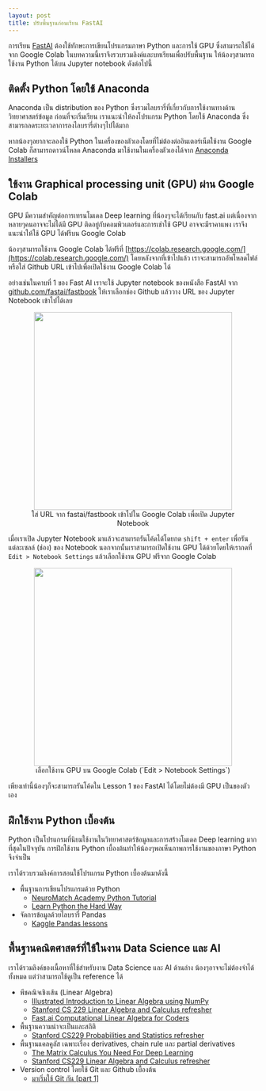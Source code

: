 ```yaml
---
layout: post
title: ปรับพื้นฐานก่อนเรียน FastAI
---
```


การเรียน [FastAI](https://course.fast.ai/) ต้องใช้ทักษะการเขียนโปรแกรมภาษา Python
และการใช้ GPU ซึ่งสามารถใช้ได้จาก Google Colab ในบทความนี้เราจึงรวบรวมลิงค์และบทเรียนเพื่อปรับพื้นฐาน
ให้น้องๆสามารถใช้งาน Python ได้บน Jupyter notebook ดังต่อไปนี้

## ติดตั้ง Python โดยใช้ Anaconda

Anaconda เป็น distribution ของ Python ซึ่งรวมไลบรารี่ที่เกี่ยวกับการใช้งานทางด้านวิทยาศาสตร์ข้อมูล
ก่อนที่จะเริ่มเรียน เราแนะนำให้ลงโปรแกรม Python โดยใช้
Anaconda ซึ่งสามารถลดระยะเวลาการลงไลบรารี่ต่างๆไปได้มาก

หากน้องๆอยากจะลองใช้ Python ในเครื่องของตัวเองโดยที่ไม่ต้องต่ออินเตอร์เน็ตใช้งาน Google Colab
ก็สามารถดาวน์โหลด Anaconda มาใช้งานในเครื่องตัวเองได้จาก [Anaconda Installers](https://www.anaconda.com/products/individual)

## ใช้งาน Graphical processing unit (GPU) ผ่าน Google Colab

GPU มีความสำคัญต่อการเทรนโมเดล Deep learning ที่น้องๆจะได้เรียนกับ fast.ai แต่เนื่องจากหลายๆคนอาจจะไม่ได้มี GPU
ติดอยู่กับคอมพิวเตอร์และการเช่าใช้ GPU อาจจะมีราคาแพง เราจึงแนะนำให้ใช้ GPU ได้ฟรีบน Google Colab

น้องๆสามารถใช้งาน Google Colab ได้ฟรีที่ [https://colab.research.google.com/](https://colab.research.google.com/)
โดยหลังจากที่เข้าไปแล้ว เราจะสามารถอัพโหลดไฟล์หรือใส่ Github URL เข้าไปเพื่อเปิดใช้งาน Google Colab ได้

อย่างเช่นในคาบที่ 1 ของ Fast AI เราจะใช้ Jupyter notebook ของหนังสือ FastAI จาก
[github.com/fastai/fastbook](https://github.com/fastai/fastbook/) ให้เราเลือกช่อง Github แล้ววาง URL
ของ Jupyter Notebook เข้าไปได้เลย

<figure align="center">
  <img src="{{ site.baseurl }}/images/colab-url.png" style="width: 400px;"/>
  <figcaption>ใส่ URL จาก fastai/fastbook เข้าไปใน Google Colab เพื่อเปิด Jupyter Notebook</figcaption>
</figure>

เมื่อเราเปิด Jupyter Notebook มาแล้วจะสามารถรันโค้ดได้โดยกด `shift + enter` เพื่อรันแต่ละเซลล์ (ช่อง) ของ Notebook
นอกจากนั้นเราสามารถเปิดใช้งาน GPU ได้ด้วยโดยให้เรากดที่ `Edit > Notebook Settings` แล้วเลือกใช้งาน GPU ฟรีจาก
Google Colab

<figure align="center">
  <img src="{{ site.baseurl }}/images/select-gpu.png" style="width: 400px;"/>
  <figcaption>เลือกใช้งาน GPU บน Google Colab (`Edit > Notebook Settings`)</figcaption>
</figure>

เพียงเท่านี้น้องๆก็จะสามารถรันโค้ดใน Lesson 1 ของ FastAI ได้โดยไม่ต้องมี GPU เป็นของตัวเอง

## ฝึกใช้งาน Python เบื้องต้น

Python เป็นโปรแกรมที่นิยมใช้งานในวิทยาศาสตร์ข้อมูลและการสร้างโมเดล Deep learning มากที่สุดในปัจจุบัน
การฝึกใช้งาน Python เบื้องต้นทำให้น้องๆพอเห็นภาพการใช้งานของภาษา Python จึงจำเป็น

เราได้รวบรวมลิงค์การสอนใช้โปรแกรม Python เบื้องต้นมาดังนี้

* พื้นฐานการเขียนโปรแกรมด้วย Python
  * [NeuroMatch Academy Python Tutorial](https://github.com/NeuromatchAcademy/course-content#python-for-nma-workshop)
  * [Learn Python the Hard Way](https://github.com/ubarredo/LearnPythonTheHardWay)
* จัดการข้อมูลด้วยไลบรารี่ Pandas
  * [Kaggle Pandas lessons](https://www.kaggle.com/learn/pandas)

## พื้นฐานคณิตศาสตร์ที่ใช้ในงาน Data Science และ AI

เราได้รวมลิงค์ของเนื้อหาที่ใช้สำหรับงาน Data Science และ AI ด้านล่าง
น้องๆอาจจะไม่ต้องจำได้ทั้งหมด แต่ว่าสามารถใช้ดูเป็น reference ได้

* พีชคณิจเชิงเส้น (Linear Algebra)
  * [Illustrated Introduction to Linear Algebra using NumPy](https://medium.com/@kaaanishk/illustrated-introduction-to-linear-algebra-using-numpy-11d503d244a1)
  * [Stanford CS 229 Linear Algebra and Calculus refresher](https://stanford.edu/~shervine/teaching/cs-229/refresher-algebra-calculus)
  * [Fast.ai Computational Linear Algebra for Coders](https://github.com/fastai/numerical-linear-algebra)
* พื้นฐานความน่าจะเป็นและสถิติ
  * [Stanford CS229 Probabilities and Statistics refresher](https://stanford.edu/~shervine/teaching/cs-229/refresher-probabilities-statistics)
* พื้นฐานแคลคูลัส เฉพาะเรื่อง derivatives, chain rule และ partial derivatives
  * [The Matrix Calculus You Need For Deep Learning](https://explained.ai/matrix-calculus/index.html)
  * [Stanford CS229 Linear Algebra and Calculus refresher](https://stanford.edu/~shervine/teaching/cs-229/refresher-algebra-calculus)
* Version control โดยใช้ Git และ Github เบื้องต้น
  * [มาเริ่มใช้ Git กัน [part 1] ](https://tupleblog.github.io/use-git-part1/)
